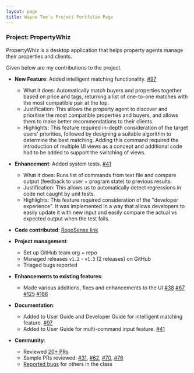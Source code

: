 ```yaml
---
layout: page
title: Wayne Tee's Project Portfolio Page
---
```


### Project: PropertyWhiz

PropertyWhiz is a desktop application that helps property agents manage their properties and clients.

Given below are my contributions to the project.

* **New Feature**: Added intelligent matching functionality. [\#97](https://github.com/AY2122S1-CS2103T-W11-4/tp/pull/97)
  * What it does: Automatically match buyers and properties together based on price and tags, returning a list of one-to-one matches with the most compatible pair at the top.
  * Justification: This allows the property agent to discover and prioritise the most compatible properties and buyers, and allows them to make better recommendations to their clients.
  * Highlights: This feature required in-depth consideration of the target users' priorities, followed by designing a suitable algorithm to determine the best matching. Adding this command required the introduction of multiple UI views as a concept and additional code had to be added to support the switching of views.

* **Enhancement**: Added system tests. [\#41](https://github.com/AY2122S1-CS2103T-W11-4/tp/pull/41)
  * What it does: Runs list of commands from text file and compare output (feedback to user + program state) to previous results.
  * Justification: This allows us to automatically detect regressions in code not caught by unit tests.
  * Highlights: This feature required consideration of the "developer experience". It was implemented in a way that allows developers to easily update it with new input and easily compare the actual vs expected output when the test fails.

* **Code contributed**: [RepoSense link](https://nus-cs2103-ay2122s1.github.io/tp-dashboard/?search=waynetee&sort=groupTitle&sortWithin=title&timeframe=commit&mergegroup=&groupSelect=groupByRepos&breakdown=true&checkedFileTypes=docs~functional-code~test-code~other&since=2021-09-17&tabOpen=true&tabType=authorship&tabAuthor=waynetee&tabRepo=AY2122S1-CS2103T-W11-4%2Ftp%5Bmaster%5D&authorshipIsMergeGroup=false&authorshipFileTypes=docs~functional-code~test-code~other&authorshipIsBinaryFileTypeChecked=false)

* **Project management**:
  * Set up GitHub team org + repo
  * Managed releases `v1.2` - `v1.3` (2 releases) on GitHub
  * Triaged bugs reported

* **Enhancements to existing features**:
  * Made various additions, fixes and enhancements to the UI [\#38](https://github.com/AY2122S1-CS2103T-W11-4/tp/pull/38) [\#67](https://github.com/AY2122S1-CS2103T-W11-4/tp/pull/67) [\#125](https://github.com/AY2122S1-CS2103T-W11-4/tp/pull/125) [\#188](https://github.com/AY2122S1-CS2103T-W11-4/tp/pull/188)

* **Documentation**:
  * Added to User Guide and Developer Guide for intelligent matching feature. [\#97](https://github.com/AY2122S1-CS2103T-W11-4/tp/pull/97)
  * Added to User Guide for multi-command input feature. [\#41](https://github.com/AY2122S1-CS2103T-W11-4/tp/pull/41)

* **Community**:
  * Reviewed [20+ PRs](https://github.com/AY2122S1-CS2103T-W11-4/tp/pulls?q=is%3Apr+is%3Aclosed+reviewed-by%3Awaynetee+-author%3Awaynetee+sort%3Acomments-desc+)
  * Sample PRs reviewed: [\#31](https://github.com/AY2122S1-CS2103T-W11-4/tp/pull/31), [\#62](https://github.com/AY2122S1-CS2103T-W11-4/tp/pull/62), [\#70](https://github.com/AY2122S1-CS2103T-W11-4/tp/pull/70), [\#76](https://github.com/AY2122S1-CS2103T-W11-4/tp/pull/76)
  * [Reported bugs](https://github.com/waynetee/ped/issues) for others in the class
